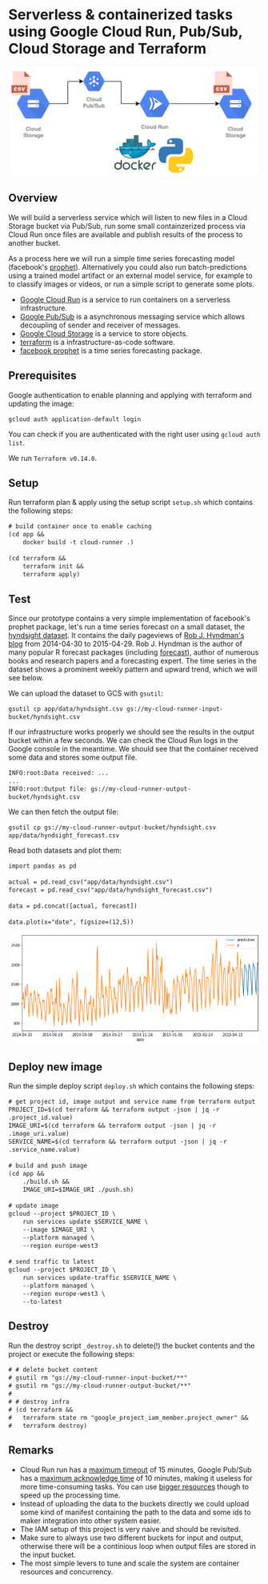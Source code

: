 # Serverless & containerized tasks using Google Cloud Run, Pub/Sub, Cloud Storage and Terraform

<p align="center">
  <img src="architecture.png" />
</p>

## Overview

We will build a serverless service which will listen to new files in a Cloud Storage bucket via Pub/Sub, run some small containzerized process via Cloud Run once files are available and publish results of the process to another bucket.

As a process here we will run a simple time series forecasting model (facebook's [prophet](https://facebook.github.io/prophet/)). Alternatively you could also run batch-predictions using a trained model artifact or an external model service, for example to to classify images or videos, or run a simple script to generate some plots.

- [Google Cloud Run](https://cloud.google.com/run) is a service to run containers on a serverless infrastructure.
- [Google Pub/Sub](https://cloud.google.com/pubsub/architecture) is a asynchronous messaging service which allows decoupling of sender and receiver of messages.
- [Google Cloud Storage](https://cloud.google.com/storage) is a service to store objects.
- [terraform](https://www.terraform.io/) is a infrastructure-as-code software.
- [facebook prophet](https://facebook.github.io/prophet/) is a time series forecasting package.

## Prerequisites

Google authentication to enable planning and applying with terraform and updating the image:

```
gcloud auth application-default login
```

You can check if you are authenticated with the right user using `gcloud auth list`.

We run `Terraform v0.14.0`.

## Setup

Run terraform plan & apply using the setup script `setup.sh` which contains the following steps:

```
# build container once to enable caching
(cd app && 
	docker build -t cloud-runner .)

(cd terraform && 
	terraform init && 
	terraform apply)
```

## Test

Since our prototype contains a very simple implementation of facebook's prophet package, let's run a time series forecast on a small dataset, the [hyndsight dataset](https://rdrr.io/cran/fpp2/man/hyndsight.html). 
It contains the daily pageviews of [Rob J. Hyndman's blog](https://robjhyndman.com/hyndsight/)
from 2014-04-30 to 2015-04-29. Rob J. Hyndman is the author of many popular R forecast packages (including [forecast](https://github.com/robjhyndman/forecast)), author of numerous books and research papers and a forecasting expert. The time series in the dataset shows a prominent weekly pattern and upward trend, which we will see below.

We can upload the dataset to GCS with `gsutil`:

```
gsutil cp app/data/hyndsight.csv gs://my-cloud-runner-input-bucket/hyndsight.csv
```

If our infrastructure works properly we should see the results in the output bucket within a few seconds. We can check the Cloud Run logs in the Google console in the meantime. We should see that the container received some data and stores some output file.

```
INFO:root:Data received: ...
...
INFO:root:Output file: gs://my-cloud-runner-output-bucket/hyndsight.csv
```

We can then fetch the output file:

```
gsutil cp gs://my-cloud-runner-output-bucket/hyndsight.csv app/data/hyndsight_forecast.csv 
```

Read both datasets and plot them:

```
import pandas as pd

actual = pd.read_csv("app/data/hyndsight.csv")
forecast = pd.read_csv("app/data/hyndsight_forecast.csv")

data = pd.concat([actual, forecast])

data.plot(x="date", figsize=(12,5))
```

![](app/data/hyndsight.png)

## Deploy new image

Run the simple deploy script `deploy.sh` which contains the following steps:

```
# get project id, image output and service name from terraform output
PROJECT_ID=$(cd terraform && terraform output -json | jq -r .project_id.value)
IMAGE_URI=$(cd terraform && terraform output -json | jq -r .image_uri.value)
SERVICE_NAME=$(cd terraform && terraform output -json | jq -r .service_name.value)

# build and push image
(cd app && 
	./build.sh && 
	IMAGE_URI=$IMAGE_URI ./push.sh)

# update image
gcloud --project $PROJECT_ID \
	run services update $SERVICE_NAME \
	--image $IMAGE_URI \
	--platform managed \
	--region europe-west3

# send traffic to latest
gcloud --project $PROJECT_ID \
	run services update-traffic $SERVICE_NAME \
	--platform managed \
	--region europe-west3 \
	--to-latest

```

## Destroy

Run the destroy script `_destroy.sh` to delete(!) the bucket contents and the project or execute the following steps:

```
# # delete bucket content
# gsutil rm "gs://my-cloud-runner-input-bucket/**"
# gsutil rm "gs://my-cloud-runner-output-bucket/**"
# 
# # destroy infra
# (cd terraform && 
# 	terraform state rm "google_project_iam_member.project_owner" &&
# 	terraform destroy)
```

## Remarks

- Cloud Run run has a [maximum timeout](https://cloud.google.com/run/docs/configuring/request-timeout) of 15 minutes, Google Pub/Sub has a [maximum acknowledge time](https://github.com/googleapis/google-cloud-go/issues/608) of 10 minutes, making it useless for more time-consuming tasks. You can use [bigger resources](https://cloud.google.com/run/docs/configuring/cpu#yaml) though to speed up the processing time.
- Instead of uploading the data to the buckets directly we could upload some kind of manifest containing the path to the data and some ids to maker integration into other system easier.
- The IAM setup of this project is very naive and should be revisited.
- Make sure to always use two different buckets for input and output, otherwise there will be a continious loop when output files are stored in the input bucket.
- The most simple levers to tune and scale the system are container resources and concurrency.
